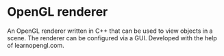 # OpenGL renderer
An OpenGL renderer written in C++ that can be used to view objects in a scene. The renderer can be configured via a GUI. Developed with the help of learnopengl.com.
